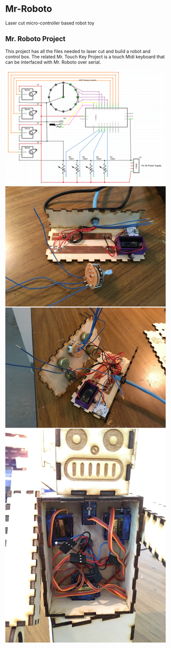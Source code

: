 # Mr-Roboto
Laser cut micro-controller based robot toy

<h2>Mr. Roboto Project</h2>
This project has all the files needed to laser cut and build a robot and control box.
The related Mr. Touch Key Project is a touch Midi keyboard that can be interfaced with Mr. Roboto over serial.

![alt text](https://github.com/davidcool/Mr-Roboto/blob/master/_pictures/schematic.png)
![alt text](https://github.com/davidcool/Mr-Roboto/blob/master/_pictures/IMG_6915.jpg)
![alt text](https://github.com/davidcool/Mr-Roboto/blob/master/_pictures/IMG_6919.jpg)
![alt text](https://github.com/davidcool/Mr-Roboto/blob/master/_pictures/IMG_6923.jpg)
